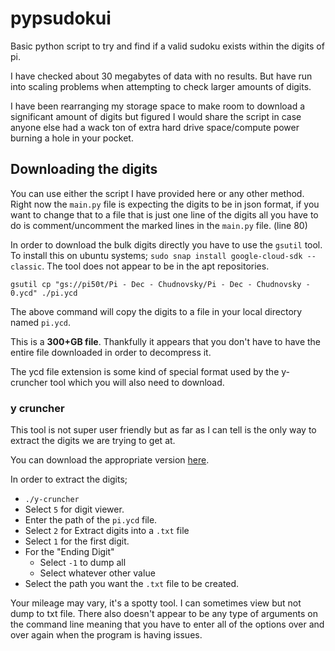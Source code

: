 # pypsudokui

Basic python script to try and find if a valid sudoku exists within the digits of pi.

I have checked about 30 megabytes of data with no results. But have run into scaling problems when attempting to check larger amounts of digits.


I have been rearranging my storage space to make room to download a significant amount of digits but figured I would share
the script in case anyone else had a wack ton of extra hard drive space/compute power burning a hole in your pocket.

## Downloading the digits
You can use either the script I have provided here or any other method. Right now the `main.py` file is expecting the digits to be in json format, if you want to change that to
a file that is just one line of the digits all you have to do is comment/uncomment the marked lines in the `main.py` file. (line 80)

In order to download the bulk digits directly you have to use the `gsutil` tool. To install this on ubuntu systems; `sudo snap install google-cloud-sdk --classic`. 
The tool does not appear to be in the apt repositories.

`gsutil cp "gs://pi50t/Pi - Dec - Chudnovsky/Pi - Dec - Chudnovsky - 0.ycd" ./pi.ycd`

The above command will copy the digits to a file in your local directory named `pi.ycd`.

This is a **300+GB file**. Thankfully it appears that you don't have to have the entire file downloaded in order to decompress it.

The ycd file extension is some kind of special format used by the y-cruncher tool which you will also need to download.

### y cruncher
This tool is not super user friendly but as far as I can tell is the only way to extract the digits we are trying to get at.

You can download the appropriate version [here](http://www.numberworld.org/y-cruncher/#Download).

In order to extract the digits;

- `./y-cruncher`
- Select `5` for digit viewer.
- Enter the path of the `pi.ycd` file.
- Select `2` for Extract digits into a `.txt` file
- Select `1` for the first digit.
- For the "Ending Digit"
    - Select `-1` to dump all
    - Select whatever other value
- Select the path you want the `.txt` file to be created.

Your mileage may vary, it's a spotty tool. I can sometimes view but not dump to txt file. There also doesn't appear to be any type of arguments on the command line meaning
that you have to enter all of the options over and over again when the program is having issues.


